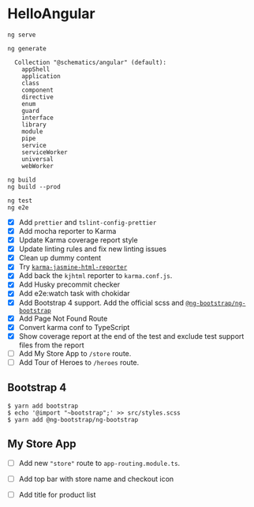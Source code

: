 # HelloAngular

```
ng serve

ng generate

  Collection "@schematics/angular" (default):
    appShell
    application
    class
    component
    directive
    enum
    guard
    interface
    library
    module
    pipe
    service
    serviceWorker
    universal
    webWorker

ng build
ng build --prod

ng test
ng e2e
```

- [x] Add `prettier` and `tslint-config-prettier`
- [x] Add mocha reporter to Karma
- [x] Update Karma coverage report style
- [x] Update linting rules and fix new linting issues
- [x] Clean up dummy content
- [x] Try [`karma-jasmine-html-reporter`](https://github.com/dfederm/karma-jasmine-html-reporter#readme)
- [x] Add back the `kjhtml` reporter to `karma.conf.js`.
- [x] Add Husky precommit checker
- [x] Add e2e:watch task with chokidar
- [x] Add Bootstrap 4 support. Add the official scss and [`@ng-bootstrap/ng-bootstrap`](https://ng-bootstrap.github.io/#/getting-started)
- [x] Add Page Not Found Route
- [x] Convert karma conf to TypeScript
- [x] Show coverage report at the end of the test and exclude test support files from the report
- [ ] Add My Store App to `/store` route.
- [ ] Add Tour of Heroes to `/heroes` route.

## Bootstrap 4

``` 
$ yarn add bootstrap
$ echo '@import "~bootstrap";' >> src/styles.scss
$ yarn add @ng-bootstrap/ng-bootstrap 
```

## My Store App

- [ ] Add new `"store"` route to `app-routing.module.ts`.
- [ ] Add top bar with store name and checkout icon

- [ ] Add title for product list
